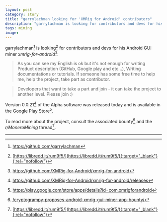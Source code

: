 ```yaml
---
layout: post
category: story
title: "garrylachman looking for 'XMRig for Android' contributors"
description: "garrylachman is looking for contributors and devs for his Android GUI miner xmrig-for-android."
tags: mining
image: 
---
```


garrylachman[^1] is looking[^2] for contributors and devs for his Android GUI miner *xmrig-for-android*[^3]:

> As you can see my English is ok but it's not enough for writing Product description (GitHub, Google play and etc...), Writing documentations or tutorials. If someone has some free time to help me, help the project, take part as contributor.

> Developers that want to take a part and join - it can take the project to another level. Please join :)

Version 0.0.21[^4] of the Alpha software was released today and is available in the Google Play Store[^5].

To read more about the project, consult the associated bounty[^6] and the *r/MoneroMining* thread[^2]. 

---

[^1]: https://github.com/garrylachman
[^2]: [https://libredd.it/rum9f5/](https://libredd.it/rum9f5/){:target="_blank"}{:rel="nofollow"}
[^3]: https://github.com/XMRig-for-Android/xmrig-for-android
[^4]: https://github.com/XMRig-for-Android/xmrig-for-android/releases
[^5]: https://play.google.com/store/apps/details?id=com.xmrigforandroid
[^6]: [/cryptogrampy-proposes-android-xmrig-gui-miner-app-bounty/](/cryptogrampy-proposes-android-xmrig-gui-miner-app-bounty/)
